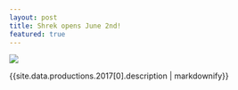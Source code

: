 ```yaml
---
layout: post
title: Shrek opens June 2nd!
featured: true
---
```

![](/images/2017/{{site.data.productions.2017[0].image}})

{{site.data.productions.2017[0].description | markdownify}}

<!-- ![](/images/2016/opening-beauty.jpg) -->
